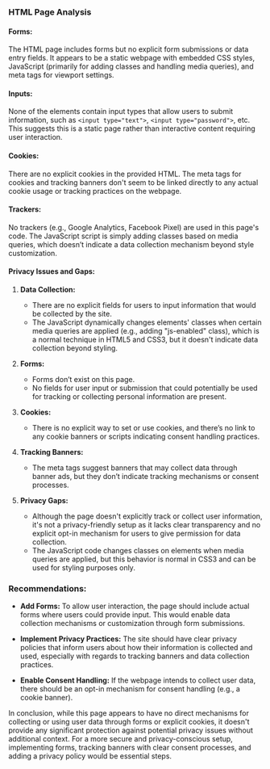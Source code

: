 ### HTML Page Analysis

#### Forms:
The HTML page includes forms but no explicit form submissions or data entry fields. It appears to be a static webpage with embedded CSS styles, JavaScript (primarily for adding classes and handling media queries), and meta tags for viewport settings.

#### Inputs:
None of the elements contain input types that allow users to submit information, such as `<input type="text">`, `<input type="password">`, etc. This suggests this is a static page rather than interactive content requiring user interaction.

#### Cookies:
There are no explicit cookies in the provided HTML. The meta tags for cookies and tracking banners don't seem to be linked directly to any actual cookie usage or tracking practices on the webpage.

#### Trackers:
No trackers (e.g., Google Analytics, Facebook Pixel) are used in this page's code. The JavaScript script is simply adding classes based on media queries, which doesn’t indicate a data collection mechanism beyond style customization.

#### Privacy Issues and Gaps:
1. **Data Collection:**
   - There are no explicit fields for users to input information that would be collected by the site.
   - The JavaScript dynamically changes elements' classes when certain media queries are applied (e.g., adding "js-enabled" class), which is a normal technique in HTML5 and CSS3, but it doesn't indicate data collection beyond styling.

2. **Forms:**
   - Forms don’t exist on this page.
   - No fields for user input or submission that could potentially be used for tracking or collecting personal information are present.

3. **Cookies:**
   - There is no explicit way to set or use cookies, and there’s no link to any cookie banners or scripts indicating consent handling practices.
   
4. **Tracking Banners:**
   - The meta tags suggest banners that may collect data through banner ads, but they don’t indicate tracking mechanisms or consent processes.

5. **Privacy Gaps:**
   - Although the page doesn't explicitly track or collect user information, it's not a privacy-friendly setup as it lacks clear transparency and no explicit opt-in mechanism for users to give permission for data collection.
   - The JavaScript code changes classes on elements when media queries are applied, but this behavior is normal in CSS3 and can be used for styling purposes only.

### Recommendations:
- **Add Forms:** To allow user interaction, the page should include actual forms where users could provide input. This would enable data collection mechanisms or customization through form submissions.
  
- **Implement Privacy Practices:** The site should have clear privacy policies that inform users about how their information is collected and used, especially with regards to tracking banners and data collection practices.

- **Enable Consent Handling:** If the webpage intends to collect user data, there should be an opt-in mechanism for consent handling (e.g., a cookie banner).

In conclusion, while this page appears to have no direct mechanisms for collecting or using user data through forms or explicit cookies, it doesn't provide any significant protection against potential privacy issues without additional context. For a more secure and privacy-conscious setup, implementing forms, tracking banners with clear consent processes, and adding a privacy policy would be essential steps.
